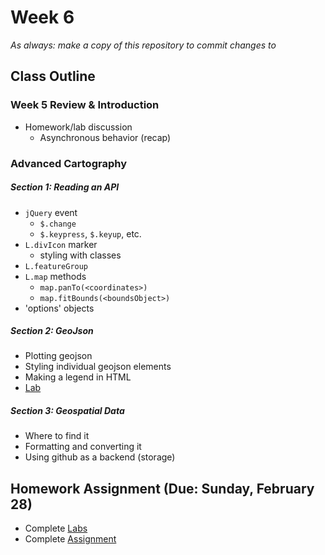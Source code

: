 # Week 6

*As always: make a copy of this repository to commit changes to*

## Class Outline

### Week 5 Review & Introduction
- Homework/lab discussion
  - Asynchronous behavior (recap)

### Advanced Cartography

##### Section 1: Reading an API
- `jQuery` event
  - `$.change`
  - `$.keypress`, `$.keyup`, etc.
- `L.divIcon` marker
  - styling with classes
- `L.featureGroup`
- `L.map` methods
  - `map.panTo(<coordinates>)`
  - `map.fitBounds(<boundsObject>)`
- 'options' objects

##### Section 2: GeoJson
- Plotting geojson
- Styling individual geojson elements
- Making a legend in HTML
- [Lab](lab/)

##### Section 3: Geospatial Data
- Where to find it
- Formatting and converting it
- Using github as a backend (storage)

## Homework Assignment (Due: Sunday, February 28)

- Complete [Labs](lab)
- Complete [Assignment](assignment)
